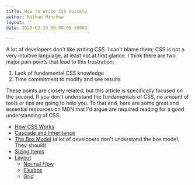 ```yaml
---
title: How to Write CSS Quickly
author: Nathan Minchow
layout: ''
date: 2020-03-19 00:00:00 +0000

---
```

A lot of developers don't like writing CSS. I can't blame them; CSS is not a very intuitive language, at least not at first glance. I think there are two major pain points that lead to this frustration:

1. Lack of fundamental CSS knowledge
2. Time commitment to modify and see results

These points are closely related, but this article is specifically focused on the second. If you don't understand the fundamentals of CSS, no amount of tools or tips are going to help you. To that end, here are some great and essential resources on MDN that I'd argue are required reading for a good understanding of CSS:

- [How CSS Works](https://developer.mozilla.org/en-US/docs/Learn/CSS/First_steps/How_CSS_works)
- [Cascade and Inheritance](https://developer.mozilla.org/en-US/docs/Learn/CSS/Building_blocks/Cascade_and_inheritance)
- [The Box Model](https://developer.mozilla.org/en-US/docs/Learn/CSS/Building_blocks/The_box_model) (a lot of developers don't understand the box model. They should)
- [Sizing Items](https://developer.mozilla.org/en-US/docs/Learn/CSS/Building_blocks/Sizing_items_in_CSS)
- [Layout](https://developer.mozilla.org/en-US/docs/Learn/CSS/CSS_layout)
  - [Normal Flow](https://developer.mozilla.org/en-US/docs/Learn/CSS/CSS_layout/Normal_Flow)
  - [Flexbox](https://developer.mozilla.org/en-US/docs/Learn/CSS/CSS_layout/Flexbox)
  - [Grid](https://developer.mozilla.org/en-US/docs/Learn/CSS/CSS_layout/Grids)